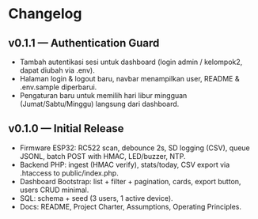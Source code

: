 # Changelog

## v0.1.1 — Authentication Guard
- Tambah autentikasi sesi untuk dashboard (login admin / kelompok2, dapat diubah via .env).
- Halaman login & logout baru, navbar menampilkan user, README & .env.sample diperbarui.
- Pengaturan baru untuk memilih hari libur mingguan (Jumat/Sabtu/Minggu) langsung dari dashboard.

## v0.1.0 — Initial Release
- Firmware ESP32: RC522 scan, debounce 2s, SD logging (CSV), queue JSONL, batch POST with HMAC, LED/buzzer, NTP.
- Backend PHP: ingest (HMAC verify), stats/today, CSV export via .htaccess to public/index.php.
- Dashboard Bootstrap: list + filter + pagination, cards, export button, users CRUD minimal.
- SQL: schema + seed (3 users, 1 active device).
- Docs: README, Project Charter, Assumptions, Operating Principles.


